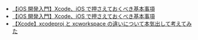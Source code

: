 - [【iOS 開発入門】Xcode、iOS で押さえておくべき基本事項](https://pursue.fun/tech/ios-dev-memo/)
- [【iOS 開発入門】Xcode、iOS で押さえておくべき基本事項](https://pursue.fun/tech-beginner/programming-coding/ios/about-cocoapods/)
- [【Xcode】xcodeproj と xcworkspace の違いについて本気出して考えてみた](https://qiita.com/rockname/items/bbe73a001568f0f5e801)
